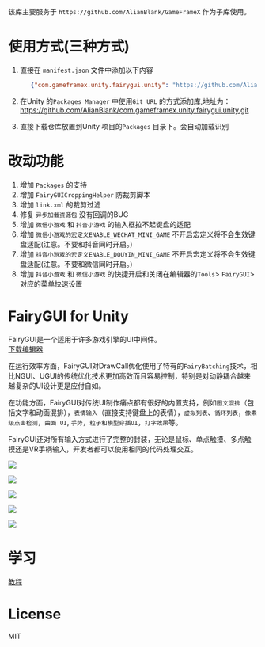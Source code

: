该库主要服务于 `https://github.com/AlianBlank/GameFrameX` 作为子库使用。

# 使用方式(三种方式)

1. 直接在 `manifest.json` 文件中添加以下内容
   ```json
      {"com.gameframex.unity.fairygui.unity": "https://github.com/AlianBlank/com.gameframex.unity.fairygui.unity.git"}
    ```
2. 在Unity 的`Packages Manager` 中使用`Git URL` 的方式添加库,地址为：https://github.com/AlianBlank/com.gameframex.unity.fairygui.unity.git

3. 直接下载仓库放置到Unity 项目的`Packages` 目录下。会自动加载识别

# 改动功能

1. 增加 `Packages` 的支持
2. 增加 `FairyGUICroppingHelper` 防裁剪脚本
3. 增加 `link.xml` 的裁剪过滤
4. 修复 `异步加载资源包` 没有回调的BUG
5. 增加 `微信小游戏` 和 `抖音小游戏` 的输入框拉不起键盘的适配
6. 增加 `微信小游戏的宏定义ENABLE_WECHAT_MINI_GAME` 不开启宏定义将不会生效键盘适配(注意。不要和抖音同时开启。)
7. 增加 `抖音小游戏的宏定义ENABLE_DOUYIN_MINI_GAME` 不开启宏定义将不会生效键盘适配(注意。不要和微信同时开启。)
8. 增加 `抖音小游戏` 和 `微信小游戏` 的快捷开启和关闭在编辑器的`Tools`> `FairyGUI`> 对应的菜单快速设置

FairyGUI for Unity
====

FairyGUI是一个适用于许多游戏引擎的UI中间件。<br>
[下载编辑器](https://www.fairygui.com/product.html)

在运行效率方面，FairyGUI对DrawCall优化使用了特有的`FairyBatching`技术，相比NGUI、UGUI的传统优化技术更加高效而且容易控制，特别是对动静耦合越来越复杂的UI设计更是应付自如。<br>

在功能方面，FairyGUI对传统UI制作痛点都有很好的内置支持，例如`图文混排`（包括文字和动画混排），`表情输入`（直接支持键盘上的表情），`虚拟列表`、`循环列表`，`像素级点击检测`，`曲面 UI`, `手势`，`粒子和模型穿插UI`，`打字效果`等。<br>

FairyGUI还对所有输入方式进行了完整的封装，无论是鼠标、单点触摸、多点触摸还是VR手柄输入，开发者都可以使用相同的代码处理交互。<br>

![](images/2015-11-10_000547.png)

![](images/2015-11-10_001320.png)

![](images/2015-11-10_001445.png)

![](images/2015-11-10_001516.png)

![](images/2016-06-15_010207.png)


学习
====

[教程](https://www.fairygui.com/docs/guide/index.html)

License
====
MIT